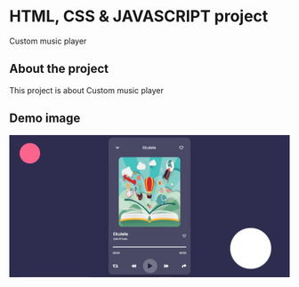 # HTML, CSS & JAVASCRIPT project
Custom music player

## About the project
This project is about Custom music player

## Demo image
<img src="/imgs/demo.png" alt="" id='cover'>